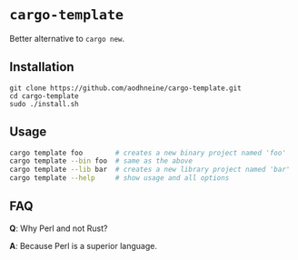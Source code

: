# `cargo-template`

Better alternative to `cargo new`.

## Installation

```
git clone https://github.com/aodhneine/cargo-template.git
cd cargo-template
sudo ./install.sh
```

## Usage

```sh
cargo template foo        # creates a new binary project named 'foo'
cargo template --bin foo  # same as the above
cargo template --lib bar  # creates a new library project named 'bar'
cargo template --help     # show usage and all options
```

## FAQ

**Q**: Why Perl and not Rust?

**A**: Because Perl is a superior language.
